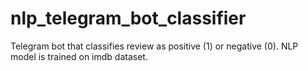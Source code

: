 # nlp_telegram_bot_classifier
Telegram bot that classifies review as positive (1) or negative (0). NLP model is trained on imdb dataset.

